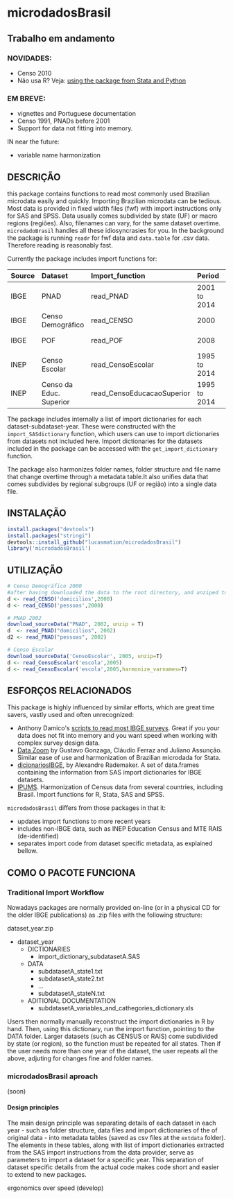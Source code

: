 
<!-- README.md is generated from README.Rmd. Please edit that file -->
microdadosBrasil
================

Trabalho em andamento
---------------------

### NOVIDADES:

-   Censo 2010
-   Não usa R? Veja: [using the package from Stata and Python](https://github.com/lucasmation/microdadosBrasil/blob/master/vignettes/Running_from_other_software.Rmd)

### EM BREVE:

-   vignettes and Portuguese documentation
-   Censo 1991, PNADs before 2001
-   Support for data not fitting into memory.

IN near the future:

-   variable name harmonization

DESCRIÇÃO
---------

this package contains functions to read most commonly used Brazilian microdata easily and quickly. Importing Brazilian microdata can be tedious. Most data is provided in fixed width files (fwf) with import instructions only for SAS and SPSS. Data usually comes subdivided by state (UF) or macro regions (regiões). Also, filenames can vary, for the same dataset overtime. `microdadoBrasil` handles all these idiosyncrasies for you. In the background the package is running `readr` for fwf data and `data.table` for .csv data. Therefore reading is reasonably fast.

Currently the package includes import functions for:

| Source | Dataset                 | Import\_function            | Period       | Subdataset                |
|:-------|:------------------------|:----------------------------|:-------------|:--------------------------|
| IBGE   | PNAD                    | read\_PNAD                  | 2001 to 2014 | domicilios, pessoas       |
| IBGE   | Censo Demográfico       | read\_CENSO                 | 2000         | domicilios, pessoas       |
| IBGE   | POF                     | read\_POF                   | 2008         | several, see details      |
| INEP   | Censo Escolar           | read\_CensoEscolar          | 1995 to 2014 | escolas, ..., see detials |
| INEP   | Censo da Educ. Superior | read\_CensoEducacaoSuperior | 1995 to 2014 | see details               |

The package includes internally a list of import dictionaries for each dataset-subdataset-year. These were constructed with the `import_SASdictionary` function, which users can use to import dictionaries from datasets not included here. Import dictionaries for the datasets included in the package can be accessed with the `get_import_dictionary` function.

The package also harmonizes folder names, folder structure and file name that change overtime through a metadata table.It also unifies data that comes subdivides by regional subgroups (UF or região) into a single data file.

INSTALAÇÃO
----------

``` r
install.packages("devtools")
install.packages("stringi") 
devtools::install_github("lucasmation/microdadosBrasil")
library('microdadosBrasil')
```

UTILIZAÇÃO
----------

``` r
# Censo Demográfico 2000
#after having downloaded the data to the root directory, and unziped to root run
d <- read_CENSO('domicilios',2000)
d <- read_CENSO('pessoas',2000)

# PNAD 2002
download_sourceData("PNAD", 2002, unzip = T)
d  <- read_PNAD("domicilios", 2002)
d2 <- read_PNAD("pessoas", 2002)

# Censo Escolar
download_sourceData('CensoEscolar', 2005, unzip=T)
d <- read_CensoEscolar('escola',2005)
d <- read_CensoEscolar('escola',2005,harmonize_varnames=T)
```

ESFORÇOS RELACIONADOS
---------------------

This package is highly influenced by similar efforts, which are great time savers, vastly used and often unrecognized:

-   Anthony Damico's [scripts to read most IBGE surveys](http://www.asdfree.com/). Great if you your data does not fit into memory and you want speed when working with complex survey design data.
-   [Data Zoom](http://www.econ.puc-rio.br/datazoom/) by Gustavo Gonzaga, Cláudio Ferraz and Juliano Assunção. Similar ease of use and harmonization of Brazilian microdada for Stata.
-   [dicionariosIBGE](https://cran.r-project.org/web/packages/dicionariosIBGE/index.html), by Alexandre Rademaker. A set of data.frames containing the information from SAS import dictionaries for IBGE datasets.
-   [IPUMS](https://international.ipums.org/international/). Harmonization of Census data from several countries, including Brasil. Import functions for R, Stata, SAS and SPSS.

`microdadosBrasil` differs from those packages in that it:

-   updates import functions to more recent years
-   includes non-IBGE data, such as INEP Education Census and MTE RAIS (de-identified)
-   separates import code from dataset specific metadata, as explained bellow.

COMO O PACOTE FUNCIONA
----------------------

### Traditional Import Workflow

Nowadays packages are normally provided on-line (or in a physical CD for the older IBGE publications) as .zip files with the following structure:

dataset\_year.zip

-   dataset\_year
    -   DICTIONARIES
        -   import\_dictionary\_subdatasetA.SAS
    -   DATA
        -   subdatasetA\_state1.txt
        -   subdatasetA\_state2.txt
        -   ...
        -   subdatasetA\_stateN.txt
    -   ADITIONAL DOCUMENTATION
        -   subdatasetA\_variables\_and\_cathegories\_dictionary.xls

Users then normally manually reconstruct the import dictionaries in R by hand. Then, using this dictionary, run the import function, pointing to the DATA folder. Larger datasets (such as CENSUS or RAIS) come subdivided by state (or region), so the function must be repeated for all states. Then if the user needs more than one year of the dataset, the user repeats all the above, adjuting for changes fine and folder names.

### microdadosBrasil aproach

(soon)

#### Design principles

The main design principle was separating details of each dataset in each year - such as folder structure, data files and import dictionaries of the of original data - into metadata tables (saved as csv files at the `extdata` folder). The elements in these tables, along with list of import dictionaries extracted from the SAS import instructions from the data provider, serve as parameters to import a dataset for a specific year. This separation of dataset specific details from the actual code makes code short and easier to extend to new packages.

ergonomics over speed (develop)
